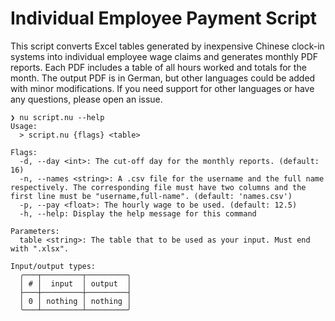 # Individual Employee Payment Script
This script converts Excel tables generated by inexpensive Chinese clock-in systems into individual employee wage claims and generates monthly PDF reports.
Each PDF includes a table of all hours worked and totals for the month. The output PDF is in German, but other languages could be added with minor modifications.
If you need support for other languages or have any questions, please open an issue.

```
❯ nu script.nu --help
Usage:
  > script.nu {flags} <table> 

Flags:
  -d, --day <int>: The cut-off day for the monthly reports. (default: 16)
  -n, --names <string>: A .csv file for the username and the full name respectively. The corresponding file must have two columns and the first line must be "username,full-name". (default: 'names.csv')
  -p, --pay <float>: The hourly wage to be used. (default: 12.5)
  -h, --help: Display the help message for this command

Parameters:
  table <string>: The table that to be used as your input. Must end with ".xlsx".

Input/output types:
  ╭───┬─────────┬─────────╮
  │ # │  input  │ output  │
  ├───┼─────────┼─────────┤
  │ 0 │ nothing │ nothing │
  ╰───┴─────────┴─────────╯
```
